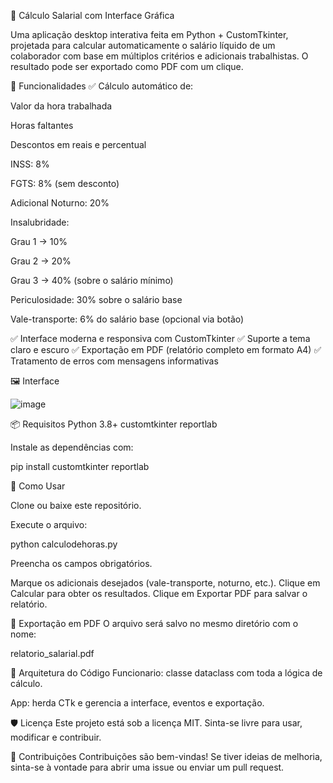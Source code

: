 💼 Cálculo Salarial com Interface Gráfica


Uma aplicação desktop interativa feita em Python + CustomTkinter, projetada para calcular automaticamente o salário líquido de um colaborador com base em múltiplos critérios e adicionais trabalhistas.
O resultado pode ser exportado como PDF com um clique.

📌 Funcionalidades
✅ Cálculo automático de:

Valor da hora trabalhada

Horas faltantes

Descontos em reais e percentual

INSS: 8%

FGTS: 8% (sem desconto)

Adicional Noturno: 20%

Insalubridade:

Grau 1 → 10%

Grau 2 → 20%

Grau 3 → 40% (sobre o salário mínimo)

Periculosidade: 30% sobre o salário base

Vale-transporte: 6% do salário base (opcional via botão)

✅ Interface moderna e responsiva com CustomTkinter
✅ Suporte a tema claro e escuro
✅ Exportação em PDF (relatório completo em formato A4)
✅ Tratamento de erros com mensagens informativas

🖼️ Interface

![image](https://github.com/user-attachments/assets/f24ca866-a298-4ffc-9cff-0776ebc5d92a)

📦 Requisitos
Python 3.8+
customtkinter
reportlab

Instale as dependências com:

pip install customtkinter reportlab

🚀 Como Usar

Clone ou baixe este repositório.

Execute o arquivo:

python calculodehoras.py


Preencha os campos obrigatórios.

Marque os adicionais desejados (vale-transporte, noturno, etc.).
Clique em Calcular para obter os resultados.
Clique em Exportar PDF para salvar o relatório.

📄 Exportação em PDF
O arquivo será salvo no mesmo diretório com o nome:

relatorio_salarial.pdf


🔧 Arquitetura do Código
Funcionario: classe dataclass com toda a lógica de cálculo.

App: herda CTk e gerencia a interface, eventos e exportação.

🛡️ Licença
Este projeto está sob a licença MIT.
Sinta-se livre para usar, modificar e contribuir.

🤝 Contribuições
Contribuições são bem-vindas!
Se tiver ideias de melhoria, sinta-se à vontade para abrir uma issue ou enviar um pull request.
